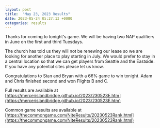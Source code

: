 ```yaml
---
layout: post
title:  "May 23, 2023 Results"
date: 2023-05-24 05:27:13 +0000
categories: results
---
```

Thanks for coming to tonight's game. We will be having two NAP qualifiers in June on the first and third Tuesdays.

The church has told us they will not be renewing our lease so we are looking for another place to play starting in July. We would prefer to stay in a central location so that we can get players from Seattle and the Eastside. If you have any potential sites please let us know.

Congratulations to Stan and Bryan with a 66% game to win tonight. Adam and Chris finished second and won Flights B and C.

Full results are available at [https://mercerislandbridge.github.io/2023/230523E.htm](https://mercerislandbridge.github.io/2023/230523E.htm)

Common game results are available at [https://thecommongame.com/NiteResults/20230523Rank.html](https://thecommongame.com/NiteResults/20230523Rank.html)
